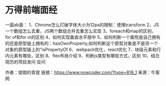 # 万得前端面经

一面ab面：
1、Chrome怎么打破字体大小为12px的限制：使用transform
2、JS一个数组怎么去重，JS两个数组合并去重怎么实现
3、foreach和map的区别，for of和for in的区别
4、如何实现垂直水平居中
5、如何判断一个属性是自己拥有的还是原型链上拥有的：hasOwnProperty;如何判断这个原型对象是不是另一个对象的原型链上的“isPropertyOf
6、webpack优化，react优化
7、块级元素和行内元素有哪些，区别
8、flex布局介绍
9、判断js类型有哪些方式，区别
10、结合简历的项目发问
反问



作者：俊朗的青提
链接：https://www.nowcoder.com/?type=818_1
来源：牛客网